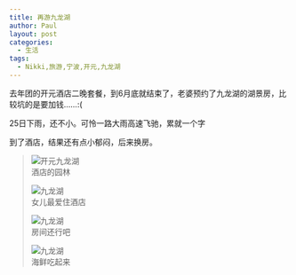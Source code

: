 ```yaml
---
title: 再游九龙湖
author: Paul
layout: post
categories:
  - 生活
tags:
  - Nikki,旅游,宁波,开元,九龙湖
---
```


去年团的开元酒店二晚套餐，到6月底就结束了，老婆预约了九龙湖的湖景房，比较坑的是要加钱……:(

25日下雨，还不小。可怜一路大雨高速飞驰，累就一个字

到了酒店，结果还有点小郁闷，后来换房。

>![开元九龙湖](http://img.hz.mk/2017-0406/jlh0.jpg)     
>酒店的园林
>
>![九龙湖](http://img.hz.mk/2017-0406/jlh1.jpg)    
>女儿最爱住酒店
>
>![九龙湖](http://img.hz.mk/2017-0406/jlh2.jpg)   
>房间还行吧
>
>![九龙湖](http://img.hz.mk/2017-0406/jlh3.jpg)   
>海鲜吃起来